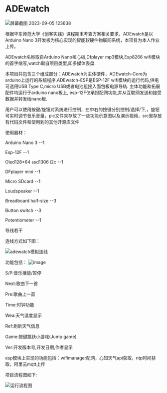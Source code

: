 # ADEwatch
![屏幕截图 2023-09-05 123638](https://github.com/Emokable/ADEwatch/assets/93334525/feebadfb-d54d-46c5-ada7-19d8a1dd499d)

根据华东师范大学《创客实践》课程期末考查方案相关要求，ADEwatch是以Arduino Nano 3开发板为核心实现的智能软硬件物联网系统，本项目为本人作业上传。

ADEwatch名称取自Arduino Nano核心板,Dfplayer mp3模块,Esp8266 wifi模块的首字缩写,watch取自项目类型,即多媒体表盘.

本项目共包含三个组成部分：ADEwatch为主体硬件，ADEwatch-Core为arduino上运行的系统程序,ADEwatch-ESP是ESP-12F wifi模块的运行代码,供电可选用USB Type C,micro USB或者电池组接入面包板电源导轨.
主体功能和拓展配件均运行于arduino nano板上, esp-12F仅承担配网功能,并从互联网发送和接受数据并转发给nano板.

用户可以使用按键/旋钮对系统进行控制，左中右的按键分别控制/选择/下,，旋钮可实时调节音乐音量，pic文件夹存放了一些功能示意图以及演示视频，src里存放有代码文件和使用到的其他开源库文件

使用器材：

Arduino Nano 3     			--1 

Esp-12F	     	  	    	--1 

Oled128*64 ssd1306 i2c  --1

DFplayer mini				    --1

Micro SDcard			    	--1

Loudspeaker			      	--1 

Breadboard half-size		--3

Button	switch				  --3 

Potentiometer				    --1 

导线若干

连线方式如下图：

![adewatch模拟连线](https://github.com/Emokable/ADEwatch/assets/93334525/943ff8a8-b86f-4993-9ee6-cc8a4258337d)

功能包括：
![image](https://github.com/Emokable/ADEwatch/assets/93334525/7d5ccbbf-4541-48e4-9c87-d4270aa034cb)

S/P:音乐播放/暂停
 
Next:歌曲下一首
 
Pre:歌曲上一首
 
Time:时钟功能
 
Wea:天气温度显示
 
Ref:刷新天气信息
 
Game:按键跳跃小游戏(Jump game)
 
Ver:开发版本号,开发日期,作者显示

esp模块上实现的功能包括：wifimanager配网，心知天气api获取，ntp时间获取，阿里云mqtt上传

项目流程图如下:

![运行流程图](https://github.com/Emokable/ADEwatch/assets/93334525/f00cb495-7a1a-4878-b318-271cfcd68010)








